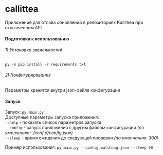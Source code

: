 # callittea  
Приложение для отлова обновлений в репозиториях Kallithea при отключенном API  

#### Подготовка к использованию  
###### 1) Установка зависимостей  
`py -m pip install -r requirements.txt`  
###### 2) Конфигурирование  
Параметры хранятся внутри json-файла конфигурации   

#### Запуск  
Запуск: `py main.py`  
Доступные параметры запуска приложения:  
`--help` - показать список параметров запуска  
`--config` - запуск приложения с другим файлом конфигурации *(по умолчанию: ./conf.d/config.json)*  
`--sleep` - время ожидания до следующей проверки *(по умолчанию: 300)*  

Пример использования: `py main.py --config watchdog.json --sleep 60`  
